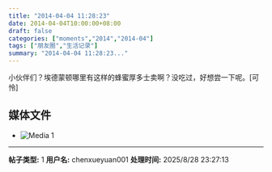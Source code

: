 ```yaml
---
title: "2014-04-04 11:28:23"
date: 2014-04-04T10:00:00+08:00
draft: false
categories: ["moments","2014","2014-04"]
tags: ["朋友圈","生活记录"]
summary: "2014-04-04 11:28:23..."
---
```


小伙伴们？埃德蒙顿哪里有这样的蜂蜜厚多士卖啊？没吃过，好想尝一下呢。[可怜]

## 媒体文件

- ![Media 1](/Moments/photos/2014-04-04/201404041128230.jpg)

---

**帖子类型:** 1
**用户名:** chenxueyuan001
**处理时间:** 2025/8/28 23:27:13